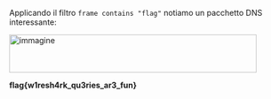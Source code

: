 Applicando il filtro `frame contains "flag"` notiamo un pacchetto DNS interessante:

<img width="445" height="69" alt="immagine" src="https://github.com/user-attachments/assets/5630f646-b274-4749-b995-aa6fc85e3dd6" />

**flag{w1resh4rk_qu3ries_ar3_fun}**
